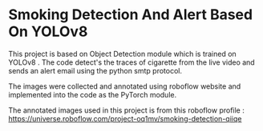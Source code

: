 
# Smoking Detection And Alert Based On YOLOv8

This project is based on Object Detection module which is trained on YOLOv8 . The code detect's the traces of cigarette from the live video and sends an alert email using the python smtp protocol.

The images were collected and annotated using roboflow website and implemented into the code as the PyTorch module. 

The annotated images used in this project is from this roboflow profile : https://universe.roboflow.com/project-oq1mv/smoking-detection-qiiqe

